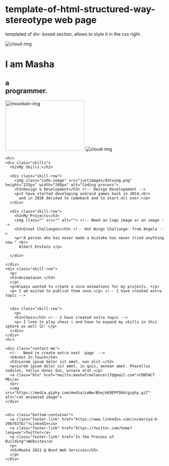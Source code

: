 # template-of-html-structured-way- stereotype web page
templated of div- boxed section, allows to style it in the css right.

 <!DOCTYPE html>
<html lang="en" dir="ltr">

<head>
  <meta charset="utf-8">
  <title> Masha Bond </title>
  <link rel="stylesheet" href="css/styles.css">
  <link rel="icon" href="favicon.ico">
</head>

<body>
  <div class="top-container">
    <!-- Class -->
    <img class="top-cloud" src="justimages/cloud.png" alt="cloud-img">
    <h1>I am Masha</h1>
  <h2>a<br><span class="pro">pro</span>grammer.</h2>
    <img src="justimages/mountain.png" height="160px" width="250px" alt="mountain-img">
    <!-- Class -->
    <img class="bottom-cloud" src="justimages/cloud.png" alt="cloud-img">
  </div>


    <hr>
    <div class="skills">
      <h2>My Skills.</h2>

      <div class="skill-row">
        <img class="code-image" src="justimages/dataimg.png" height="225px" width="260px" alt="Coding process">
        <h3>Design & Development</h3> <!-- Design Developement -->
        <p>I have started developing android games back in 2014,<br>
          and in 2020 decided to comeback and to start all over.</p>
      </div>

      <div class="skill-row">
        <h3>My Projects</h3>
        <img class="" src="" alt=""> <!-- Need an logo image or an image -->
        <h3>Great Challanges</h3> <!-- Hot Wings Challange- from Angela -->
        <p>"A person who has never made a mistake has never tried anything new." <br>
          Albert Enstein </p>

      </div>

    </div>
    <div class="skill-row">
      <p>
      <h3>Animataion </h3>
      </p>
      <p>Always wanted to create a nice animations for my projects. </p>
      <p> I am exited to publish them soon.</p> <!-- I have created extra topic -->


      <div class="skill-row">
        <p>
        <h3>Chess</h3> <!-- I have created extra topic -->
        <p> I love to play chess ♖ and have to expand my skills in this sphere as well 😉! </p>
      </div>
    </div>
    <hr>

    <div class="contact-me">
      <!--  Need to create extra next  page  -->
      <h4>Get In Touch</h4>
      <h3>Lorem ipsum dolor sit amet, non elit.</h3>
      <p>Lorem ipsum dolor sit amet, in quis, aenean amet. Phasellus sodales, tellus donec dui, ornare erat.</p>
      <a class="btn" href="mailto:mashafreelancer17@gmail.com">CONTACT ME</a>
      <br>
      <img src="https://media.giphy.com/media/LmNwrBhejkK9EFP504/giphy.gif" alt="cat animated image">
    </div>


    <div class="bottom-container">
      <a class="footer-link" href="https://www.linkedin.com/in/mariya-b-39b7637b/">LinkedIn</a>
      <a class="footer-link" href="https://twitter.com/home?lang=en">Twitter</a>
      <a class="footer-link" href="In the Process of  Building">Website</a>
      <p>
      <h5>Masha 2021 @ Bond Web Services</h5>
      </p>
    </div>
</body>

</html>
